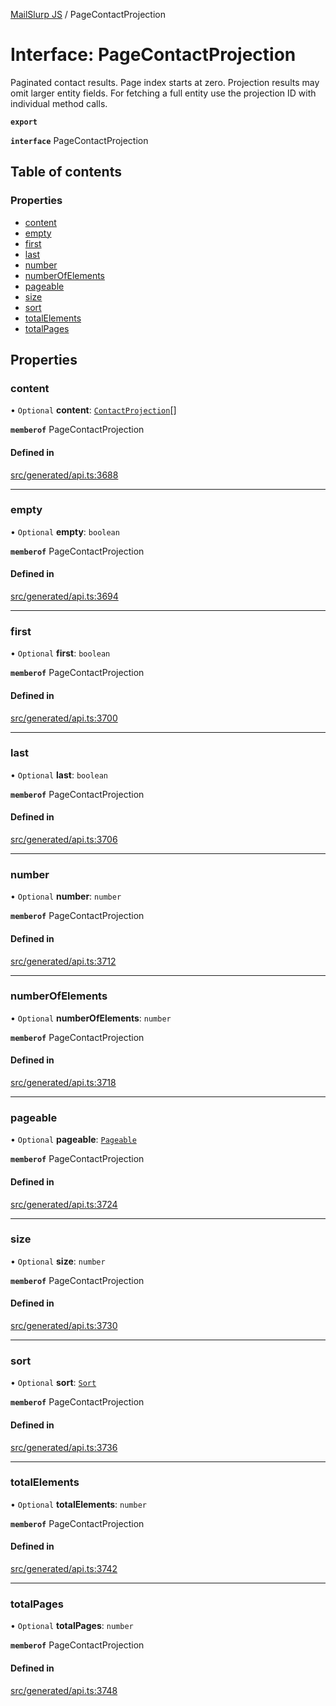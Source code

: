 [MailSlurp JS](../README.md) / PageContactProjection

# Interface: PageContactProjection

Paginated contact results. Page index starts at zero. Projection results may omit larger entity fields. For fetching a full entity use the projection ID with individual method calls.

**`export`**

**`interface`** PageContactProjection

## Table of contents

### Properties

- [content](PageContactProjection.md#content)
- [empty](PageContactProjection.md#empty)
- [first](PageContactProjection.md#first)
- [last](PageContactProjection.md#last)
- [number](PageContactProjection.md#number)
- [numberOfElements](PageContactProjection.md#numberofelements)
- [pageable](PageContactProjection.md#pageable)
- [size](PageContactProjection.md#size)
- [sort](PageContactProjection.md#sort)
- [totalElements](PageContactProjection.md#totalelements)
- [totalPages](PageContactProjection.md#totalpages)

## Properties

### content

• `Optional` **content**: [`ContactProjection`](ContactProjection.md)[]

**`memberof`** PageContactProjection

#### Defined in

[src/generated/api.ts:3688](https://github.com/mailslurp/mailslurp-client/blob/5a5ba59/src/generated/api.ts#L3688)

___

### empty

• `Optional` **empty**: `boolean`

**`memberof`** PageContactProjection

#### Defined in

[src/generated/api.ts:3694](https://github.com/mailslurp/mailslurp-client/blob/5a5ba59/src/generated/api.ts#L3694)

___

### first

• `Optional` **first**: `boolean`

**`memberof`** PageContactProjection

#### Defined in

[src/generated/api.ts:3700](https://github.com/mailslurp/mailslurp-client/blob/5a5ba59/src/generated/api.ts#L3700)

___

### last

• `Optional` **last**: `boolean`

**`memberof`** PageContactProjection

#### Defined in

[src/generated/api.ts:3706](https://github.com/mailslurp/mailslurp-client/blob/5a5ba59/src/generated/api.ts#L3706)

___

### number

• `Optional` **number**: `number`

**`memberof`** PageContactProjection

#### Defined in

[src/generated/api.ts:3712](https://github.com/mailslurp/mailslurp-client/blob/5a5ba59/src/generated/api.ts#L3712)

___

### numberOfElements

• `Optional` **numberOfElements**: `number`

**`memberof`** PageContactProjection

#### Defined in

[src/generated/api.ts:3718](https://github.com/mailslurp/mailslurp-client/blob/5a5ba59/src/generated/api.ts#L3718)

___

### pageable

• `Optional` **pageable**: [`Pageable`](Pageable.md)

**`memberof`** PageContactProjection

#### Defined in

[src/generated/api.ts:3724](https://github.com/mailslurp/mailslurp-client/blob/5a5ba59/src/generated/api.ts#L3724)

___

### size

• `Optional` **size**: `number`

**`memberof`** PageContactProjection

#### Defined in

[src/generated/api.ts:3730](https://github.com/mailslurp/mailslurp-client/blob/5a5ba59/src/generated/api.ts#L3730)

___

### sort

• `Optional` **sort**: [`Sort`](Sort.md)

**`memberof`** PageContactProjection

#### Defined in

[src/generated/api.ts:3736](https://github.com/mailslurp/mailslurp-client/blob/5a5ba59/src/generated/api.ts#L3736)

___

### totalElements

• `Optional` **totalElements**: `number`

**`memberof`** PageContactProjection

#### Defined in

[src/generated/api.ts:3742](https://github.com/mailslurp/mailslurp-client/blob/5a5ba59/src/generated/api.ts#L3742)

___

### totalPages

• `Optional` **totalPages**: `number`

**`memberof`** PageContactProjection

#### Defined in

[src/generated/api.ts:3748](https://github.com/mailslurp/mailslurp-client/blob/5a5ba59/src/generated/api.ts#L3748)
